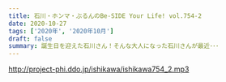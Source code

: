 ```yaml
---
title: 石川・ホンマ・ぶるんのBe-SIDE Your Life! vol.754-2
date: 2020-10-27
tags: ['2020年', '2020年10月']
draft: false
summary: 誕生日を迎えた石川さん！そんな大人になった石川さんが最近･･･
---
```


http://project-phi.ddo.jp/ishikawa/ishikawa754_2.mp3
